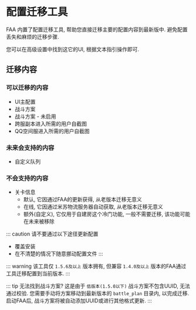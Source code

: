 # 配置迁移工具

FAA 内置了配置迁移工具, 帮助您直接迁移主要的配置内容到最新版中. 避免配置丢失和麻烦的迁移步骤.

您可以在高级设置中找到这它的UI, 根据文本指引操作即可.

## 迁移内容

### 可以迁移的内容
* UI主配置 
* 战斗方案
* 战斗方案 - 未启用
* 跨服副本进入所需的用户自截图
* QQ空间服进入所需的用户自截图

### 未来会支持的内容
* 自定义队列

### 不会支持的内容
* 关卡信息
    * 默认, 它因通过FAA的更新获得, 从老版本迁移无意义
    * 在线, 它因通过米苏物流服务器自动获取, 从老版本迁移无意义
    * 额外(自定义), 它仅用于自建房这个冷门功能, 一般不需要迁移, 该功能可能在未来被移除

::: caution 请不要通过以下途径更新配置
* 覆盖安装
* 在不清楚的情况下随意挪动配置文件
:::

::: warning 该工具仅 `1.5.6及以上` 版本拥有, 但兼容 `1.4.0及以上` 版本的FAA通过工具迁移配置到当前版本.
:::

::: tip 无法找到战斗方案?
这是由于 `低版本(1.5.0以下)` 战斗方案不包含UUID, 无法通过校验.
您需要手动将方案移动到最新版本的 `battle_plan` 目录内, 以完成迁移.
启动FAA后, 战斗方案将被自动添加UUID或进行其他格式更新.
:::
